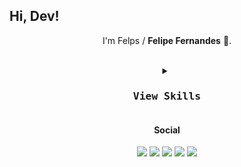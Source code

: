 ## Hi, Dev! 

<p align="center">
  I'm Felps / <strong>Felipe Fernandes</strong> 👋.  
</p>
<br>


<div align="center">
<details>
      <summary>
         <kbd><h3>View Skills</h3><kbd>
      </summary>

           
<h4>Programming languages:</h4>
           
[![My Skills](https://skillicons.dev/icons?i=js,py,kotlin,flutter&perline=5)](https://skillicons.dev)

     
           
<h4>Front-end:</h4>

[![My Skills](https://skillicons.dev/icons?i=html,css,bootstrap,jquery&perline=5)](https://skillicons.dev)

           
<h4>Document and design:</h4>
           
[![My Skills](https://skillicons.dev/icons?i=figma,ps&perline=5)](https://skillicons.dev)        
           
<h4>Back-end:</h4>

[![My Skills](https://skillicons.dev/icons?i=nodejs,py,postgres&perline=5)](https://skillicons.dev)
           
<h4>Mobile:</h4>

[![My Skills](https://skillicons.dev/icons?i=androidstudio,flutter,kotlin&perline=5)](https://skillicons.dev)

<h4>Database:<4>

<h4>SO:</h4>
           
           
<h4>Other</h4>

           
[![My Skills](https://skillicons.dev/icons?i=aws,git,github,linux,stackoverflow,vscode)](https://skillicons.dev)
           
</div>



<div align="center"> 
  <h4>Social</h4>
  <a href="http://api.whatsapp.com/send?phone=+5533998607407" target="blank"><img src="https://github.com/dmhendricks/signature-social-icons/blob/master/icons/round-flat-filled/50px/whatsapp.png" target="_blank"></a>
  <a href="https://www.instagram.com/fhelps11/" target="_blank"><img src="https://github.com/dmhendricks/signature-social-icons/blob/master/icons/round-flat-filled/50px/instagram.png" target="blank"></a>
 	<a href="#" target="blank"><img src="https://github.com/dmhendricks/signature-social-icons/blob/master/icons/round-flat-filled/50px/discord.png" target="blank"></a>
 <a href="https://www.twitch.tv/felipefer_" target="_blank"><img src="https://github.com/dmhendricks/signature-social-icons/blob/master/icons/round-flat-filled/50px/twitch.png" target="_blank"></a>  
  <a href="" target="blank"><img src="https://github.com/dmhendricks/signature-social-icons/blob/master/icons/round-flat-filled/50px/linkedin.png" target="_blank"></a> 
 
</div>
<br>

